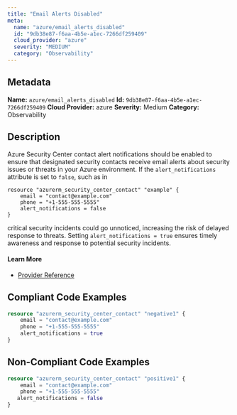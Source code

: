 ```yaml
---
title: "Email Alerts Disabled"
meta:
  name: "azure/email_alerts_disabled"
  id: "9db38e87-f6aa-4b5e-a1ec-7266df259409"
  cloud_provider: "azure"
  severity: "MEDIUM"
  category: "Observability"
---
```

## Metadata
**Name:** `azure/email_alerts_disabled`
**Id:** `9db38e87-f6aa-4b5e-a1ec-7266df259409`
**Cloud Provider:** azure
**Severity:** Medium
**Category:** Observability
## Description
Azure Security Center contact alert notifications should be enabled to ensure that designated security contacts receive email alerts about security issues or threats in your Azure environment. If the `alert_notifications` attribute is set to `false`, such as in 

```
resource "azurerm_security_center_contact" "example" {
    email = "contact@example.com"
    phone = "+1-555-555-5555"
    alert_notifications = false
}
```

critical security incidents could go unnoticed, increasing the risk of delayed response to threats. Setting `alert_notifications = true` ensures timely awareness and response to potential security incidents.

#### Learn More

 - [Provider Reference](https://registry.terraform.io/providers/hashicorp/azurerm/latest/docs/resources/security_center_contact)


## Compliant Code Examples
```terraform
resource "azurerm_security_center_contact" "negative1" {
    email = "contact@example.com"
    phone = "+1-555-555-5555"
    alert_notifications = true
}
```
## Non-Compliant Code Examples
```terraform
resource "azurerm_security_center_contact" "positive1" {
    email = "contact@example.com"
    phone = "+1-555-555-5555"
   alert_notifications = false
}
```